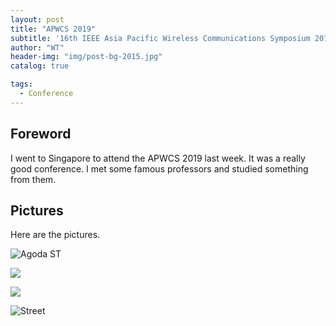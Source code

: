 ```yaml
---
layout: post
title: "APWCS 2019"
subtitle: '16th IEEE Asia Pacific Wireless Communications Symposium 2019.'
author: "WT"
header-img: "img/post-bg-2015.jpg"
catalog: true

tags:
  - Conference
---
```


## Foreword

I went to Singapore to attend the APWCS 2019 last week. It was a really good conference. I met some famous professors and studied something from them.

## Pictures

Here are the pictures.

![Agoda ST](https://raw.githubusercontent.com/zhouwt612/zhouwt612.github.io/master/_posts/Photos/2019-09-02/%E5%BE%AE%E4%BF%A1%E5%9B%BE%E7%89%87_20190902140419.jpg)

![](https://raw.githubusercontent.com/zhouwt612/zhouwt612.github.io/master/_posts/Photos/2019-09-02/%E5%BE%AE%E4%BF%A1%E5%9B%BE%E7%89%87_20190902140719.jpg)

![](https://raw.githubusercontent.com/zhouwt612/zhouwt612.github.io/master/_posts/Photos/2019-09-02/%E5%BE%AE%E4%BF%A1%E5%9B%BE%E7%89%87_20190902140725.jpg)

![Street](https://raw.githubusercontent.com/zhouwt612/zhouwt612.github.io/master/_posts/Photos/2019-09-02/%E5%BE%AE%E4%BF%A1%E5%9B%BE%E7%89%87_20190902140731.jpg)
